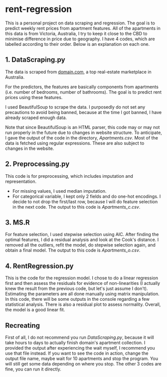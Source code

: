 # rent-regression
This is a personal project on data scraping and regression. The goal is to predict weekly rent prices from apartment features. All of the apartments in this data is from Victoria, Australia, I try to keep it close to the CBD to minimise difference in price due to geography. I have 4 codes, which are labelled according to their order. Below is an explanation on each one.


## 1. DataScraping.py
The data is scraped from [domain.com](https://www.domain.com.au/rent/melbourne-region-vic/apartment/), a top real-estate marketplace in Australia.

For the predictors, the features are basically components from apartments (i.e. number of bedrooms, number of bathrooms). The goal is to predict rent prices using these features.

I used BeautifulSoup to scrape the data. I purposedly do not set any precautions to avoid being banned, because at the time I got banned, I have already scraped enough data. 

Note that since BeautifulSoup is an HTML parser, this code may or may not run properly in the future due to changes in website structure. To anticipate, I gave the output of the code in the directory, *Apartments.csv*. Most of the data is fetched using regular expressions. These are also subject to changes in the website.


## 2. Preprocessing.py
This code is for preprocessing, which includes imputation and representation. 
* For missing values, I used median imputation.
* For categorical variable, I kept only 2 fields and do one-hot encodings. I decide to not drop the first/last row, because I will do feature selection in the next code.
The output to this code is *Apartments_c.csv*.


## 3. MS.R
For feature selection, I used stepwise selection using AIC. After finding the optimal features, I did a residual analysis and look at the Cook's distance. I removed all the outliers, refit the model, do stepwise selection again, and obtain a final model. The output to this code is *Apartments_o.csv*.


## 4. RentRegression.py
This is the code for the regression model. I chose to do a linear regression first and then assess the residuals for evidence of non-linearities (I actually knew the result from the previous code, but let's just assume I don't). Estimating the parameters are all done manually using matrix manipulation. In this code, there will be some outputs in the console regarding a few statistical analysis. There is also a residual plot to assess normality. Overall, the model is a good linear fit.


## Recreating
First of all, I do not recommend you run *DataScraping.py*, because it will take hours to days to actually finish domain's apartment collection. I provided the output after experiencing the wait myself, I recommend you use that file instead. If you want to see the code in action, change the output file name, maybe wait for 10 apartments and stop the program. You will still get some data depending on where you stop. The other 3 codes are fine, you can run it directly.

